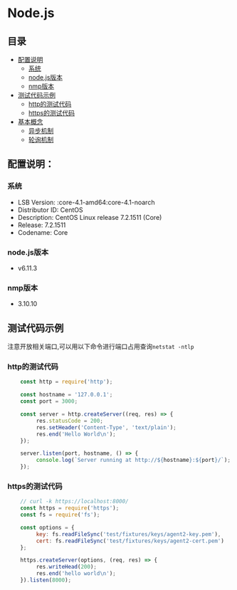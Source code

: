 # Node.js
## 目录
* [配置说明](#配置说明)
	- [系统](#系统)
	- [node.js版本](#node.js版本)
	- [nmp版本](#nmp版本)
* [测试代码示例](#http的测试代码)
	- [http的测试代码](#http的测试代码)
	- [https的测试代码](#https的测试代码)
* [基本概念](#基本概念)
	- [异步机制](#异步机制)
	- [轮询机制](#轮询机制)
## 配置说明：
### 系统
* LSB Version:	:core-4.1-amd64:core-4.1-noarch
* Distributor ID:	CentOS
* Description:	CentOS Linux release 7.2.1511 (Core) 
* Release:	7.2.1511
* Codename:	Core
### node.js版本
* v6.11.3
### nmp版本
* 3.10.10
## 测试代码示例
注意开放相关端口,可以用以下命令进行端口占用查询`netstat -ntlp`
### http的测试代码
```js
	const http = require('http');

	const hostname = '127.0.0.1';
	const port = 3000;

	const server = http.createServer((req, res) => {
		 res.statusCode = 200;
		 res.setHeader('Content-Type', 'text/plain');
		 res.end('Hello World\n');
	});

	server.listen(port, hostname, () => {
		 console.log(`Server running at http://${hostname}:${port}/`);
	});
```
### https的测试代码
```js
	// curl -k https://localhost:8000/
	const https = require('https');
	const fs = require('fs');

	const options = {
		 key: fs.readFileSync('test/fixtures/keys/agent2-key.pem'),
		 cert: fs.readFileSync('test/fixtures/keys/agent2-cert.pem')
	};

	https.createServer(options, (req, res) => {
		 res.writeHead(200);
		 res.end('hello world\n');
	}).listen(8000);
```

